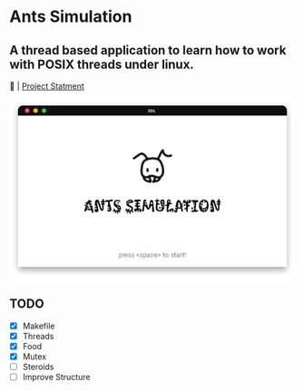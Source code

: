 # Ants Simulation

## A thread based application to learn how to work with POSIX threads under linux.

🔗 | [Project Statment](docs/project3_threads.pdf)

![Simulation](assets/simulation.png)

## TODO

- [x] Makefile
- [x] Threads
- [x] Food
- [x] Mutex
- [ ] Steroids
- [ ] Improve Structure
